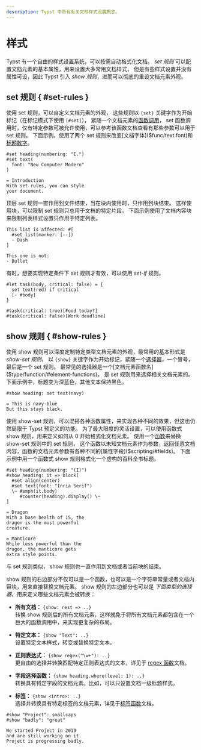 ```yaml
---
description: Typst 中所有有关文档样式设置概念。
---
```


# 样式

Typst 有一个自由的样式设置系统，可以按需自动格式化文档。
_set 规则_ 可以配置文档元素的基本属性，用来设置大多常用文档样式，
但是有些样式设置并没有属性可设，因此 Typst 引入 _show 规则_，进而可以彻底的重设文档元素外观。

## set 规则 { #set-rules }

使用 set 规则，可以自定义文档元素的外观，
这些规则以 `{set}` 关键字作为开始标记（在标记模式下使用 `[#set]`），
紧随一个文档元素的[函数调用]($type/function)，
set 函数调用时，仅有特定参数可被允许使用，可以参考该函数文档查看有那些参数可以用于 set 规则。
下面示例，使用了两个 set 规则来改变[文档字体]($func/text.font)和[标题数字]($func/heading.numbering)。

```example
#set heading(numbering: "I.")
#set text(
  font: "New Computer Modern"
)

= Introduction
With set rules, you can style
your document.
```

顶层 set 规则一直作用到文件结束，当在块内使用时，只作用到块结束。
这样使用块，可以限制 set 规则只总用于文档的特定片段。
下面示例使用了文档内容块来限制列表样式设置只作用于特定列表。

```example
This list is affected: #[
  #set list(marker: [--])
  - Dash
]

This one is not:
- Bullet
```

有时，想要实现特定条件下 set 规则才有效，可以使用 _set-if_ 规则。

```example
#let task(body, critical: false) = {
  set text(red) if critical
  [- #body]
}

#task(critical: true)[Food today?]
#task(critical: false)[Work deadline]
```

## show 规则 { #show-rules }

使用 show 规则可以深度定制特定类型文档元素的外观，最常用的基本形式是 _show-set 规则_，
以 `{show}` 关键字作为开始标记，紧随一个[选择器]($type/selector)，一个冒号，最后是一个 set 规则。
最常见的选择器是一个[文档元素函数名]($type/function/#element-functions)，
是 set 规则用来选择相关文档元素的。
下面示例中，标题变为深蓝色，其他文本保持黑色。

```example
#show heading: set text(navy)

= This is navy-blue
But this stays black.
```

使用 show-set 规则，可以混搭各种函数属性，来实现各种不同的效果，但这也仍然局限于 Typst 预定义的功能。
为了最大限度的灵活设置，可以使用函数式 show 规则，用来定义如何从 0 开始格式化文档元素。
使用一个[函数]($type/functio)来替换 show-set 规则中的 set 规则，
这个函数以未知文档元素作为参数，返回任意文档内容，函数的文档元素参数有各种不同的[属性字段]($scripting/#fields)。
下面示例中用一个函数式 show 规则格式化一个虚构的百科全书标题。

```example
#set heading(numbering: "(I)")
#show heading: it => block[
  #set align(center)
  #set text(font: "Inria Serif")
  \~ #emph(it.body)
     #counter(heading).display() \~
]

= Dragon
With a base health of 15, the
dragon is the most powerful
creature.

= Manticore
While less powerful than the
dragon, the manticore gets
extra style points.
```

与 set 规则类似， show 规则也一直作用到文档或者当前块的结束。

show 规则的右边部分不仅可以是一个函数，也可以是一个字符串常量或者文档内容块，用来直接替换文档元素。
show 规则的左边部分也可以是 _下面类型的选择器_，用来定义哪些文档元素会被转换：

- **所有文档：** `{show: rest => ..}` \
  转换 show 规则后的所有文档元素，这样就免于将所有文档元素都包含在一个巨大的函数调用中，来实现更复杂的布局。

- **特定文本：** `{show "Text": ..}` \
  设置特定文本样式，转变或替换特定文本。

- **正则表达式：** `{show regex("\w+"): ..}` \
  更自由的选择并转换匹配特定正则表达式的文本，详见于 [regex 函数]($func/regex)文档。

- **字段选择函数：** `{show heading.where(level: 1): ..}` \
  转换具有特定字段的文档元素。比如，可以只设置文档一级标题样式。

- **标签：** `{show <intro>: ..}` \
  选择并转换具有特定标签的文档元素，详见于[标签函数]($func/label)文档。

```example
#show "Project": smallcaps
#show "badly": "great"

We started Project in 2019
and are still working on it.
Project is progressing badly.
```
